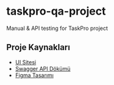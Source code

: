 # taskpro-qa-project
Manual &amp; API testing for TaskPro project

## Proje Kaynakları

- [UI Sitesi](https://task-pro-qa.f.goit.study/welcome)
- [Swagger API Dökümü](https://task-pro-qa.b.goit.study/api-docs/#/Users/post_user_logout)
- [Figma Tasarımı](https://www.figma.com/design/eZAtuel003P5Cp8tALfO5z/TaskPro--QA-?node-id=0-1&p=f)
